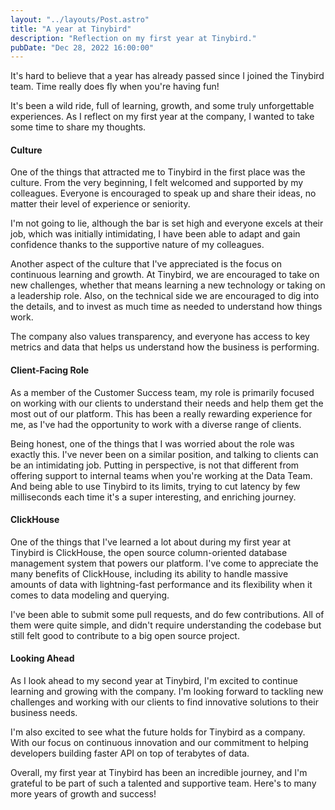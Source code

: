 ```yaml
---
layout: "../layouts/Post.astro"
title: "A year at Tinybird"
description: "Reflection on my first year at Tinybird."
pubDate: "Dec 28, 2022 16:00:00"
---
```


It's hard to believe that a year has already passed since I joined the Tinybird team. Time really does fly when you're having fun!

It's been a wild ride, full of learning, growth, and some truly unforgettable experiences. As I reflect on my first year at the company, I wanted to take some time to share my thoughts.

#### Culture

One of the things that attracted me to Tinybird in the first place was the culture. From the very beginning, I felt welcomed and supported by my colleagues. Everyone is encouraged to speak up and share their ideas, no matter their level of experience or seniority.

I'm not going to lie, although the bar is set high and everyone excels at their job, which was initially intimidating, I have been able to adapt and gain confidence thanks to the supportive nature of my colleagues.

Another aspect of the culture that I've appreciated is the focus on continuous learning and growth. At Tinybird, we are encouraged to take on new challenges, whether that means learning a new technology or taking on a leadership role. Also, on the technical side we are encouraged to dig into the details, and to invest as much time as needed to understand how things work.

The company also values transparency, and everyone has access to key metrics and data that helps us understand how the business is performing.

#### Client-Facing Role

As a member of the Customer Success team, my role is primarily focused on working with our clients to understand their needs and help them get the most out of our platform. This has been a really rewarding experience for me, as I've had the opportunity to work with a diverse range of clients.

Being honest, one of the things that I was worried about the role was exactly this. I've never been on a similar position, and talking to clients can be an intimidating job. Putting  in perspective, is not that different from offering support to internal teams when you're working at the Data Team. And being able to use Tinybird to its limits, trying to cut latency by few milliseconds each time it's a super interesting, and enriching journey.

#### ClickHouse

One of the things that I've learned a lot about during my first year at Tinybird is ClickHouse, the open source column-oriented database management system that powers our platform. I've come to appreciate the many benefits of ClickHouse, including its ability to handle massive amounts of data with lightning-fast performance and its flexibility when it comes to data modeling and querying.

I've been able to submit some pull requests, and do few contributions. All of them were quite simple, and didn't require understanding the codebase but still felt good to contribute to a big open source project.

#### Looking Ahead

As I look ahead to my second year at Tinybird, I'm excited to continue learning and growing with the company. I'm looking forward to tackling new challenges and working with our clients to find innovative solutions to their business needs.

I'm also excited to see what the future holds for Tinybird as a company. With our focus on continuous innovation and our commitment to helping developers building faster API on top of terabytes of data.

Overall, my first year at Tinybird has been an incredible journey, and I'm grateful to be part of such a talented and supportive team. Here's to many more years of growth and success!